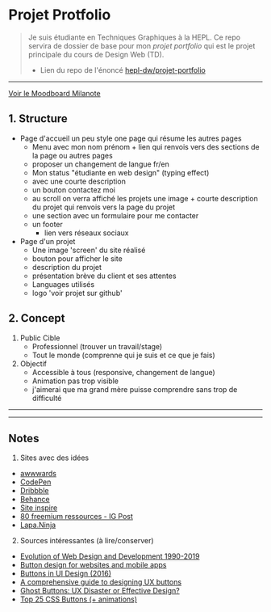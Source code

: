 # Projet Protfolio

> Je suis étudiante en Techniques Graphiques à la HEPL. Ce repo servira de dossier de base pour mon _projet portfolio_ qui est le projet principale du cours de Design Web (TD).
> * Lien du repo de l'énoncé [hepl-dw/projet-portfolio](https://github.com/hepl-dw/projet-portfolio)
***

[Voir le Moodboard Milanote](https://app.milanote.com/1Ld0M11FRplq4n?p=Qzrn0toKuX9)

## 1. Structure

- Page d'accueil un peu style one page qui résume les autres pages
  - Menu avec mon nom prénom + lien qui renvois vers des sections de la page ou autres pages
  - proposer un changement de langue fr/en
  - Mon status "étudiante en web design" (typing effect)
  - avec une courte description
  - un bouton contactez moi
  - au scroll on verra affiché les projets une image + courte description du projet qui renvois vers la page du projet
  - une section avec un formulaire pour me contacter
  - un footer
    - lien vers réseaux sociaux
- Page d'un projet
  - Une image 'screen' du site réalisé
  - bouton pour afficher le site
  - description du projet
  - présentation brève du client et ses attentes
  - Languages utilisés
  - logo 'voir projet sur github'

## 2. Concept

1. Public Cible
    - Professionnel (trouver un travail/stage)
    - Tout le monde (comprenne qui je suis et ce que je fais)
2. Objectif
    - Accessible à tous (responsive, changement de langue)
    - Animation pas trop visible
    - j'aimerai que ma grand mère puisse comprendre sans trop de difficulté


***


***
## Notes

1. Sites avec des idées

- [awwwards](https://www.awwwards.com/)
- [CodePen](https://codepen.io/)
- [Dribbble](https://dribbble.com/)
- [Behance](https://www.behance.net/)
- [Site inspire](https://www.siteinspire.com/)
- [80 freemium ressources - IG Post](https://www.instagram.com/p/B-o8AYqAysN/?igshid=12dahniui9rw7)
- [Lapa.Ninja](https://www.lapa.ninja/)

2. Sources intéressantes (à lire/conserver)

- [Evolution of Web Design and Development 1990-2019](https://redstapler.co/evolution-webdev-webdesign-1990-2019/)
- [Button design for websites and mobile apps](https://www.justinmind.com/blog/button-design-websites-mobile-apps/)
- [Buttons in UI Design (2016)](https://gigazine.net/gsc_news/en/20160728-button-ui-design/)
- [A comprehensive guide to designing UX buttons](https://www.invisionapp.com/inside-design/comprehensive-guide-designing-ux-buttons/)
- [Ghost Buttons: UX Disaster or Effective Design?](https://cxl.com/blog/ghost-buttons/)
- [Top 25 CSS Buttons (+ animations)](https://dev.to/webdeasy/top-20-css-buttons-animations-f41)
